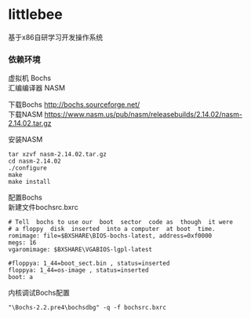 # littlebee
基于x86自研学习开发操作系统

### 依赖环境
虚拟机 Bochs<br>
汇编编译器 NASM<br>

下载Bochs http://bochs.sourceforge.net/<br>
下载NASM https://www.nasm.us/pub/nasm/releasebuilds/2.14.02/nasm-2.14.02.tar.gz<br>

安装NASM
```
tar xzvf nasm-2.14.02.tar.gz
cd nasm-2.14.02
./configure
make 
make install 
```
配置Bochs<br>
新建文件bochsrc.bxrc
```
# Tell  bochs to use our  boot  sector  code as  though  it were
# a floppy  disk  inserted  into a computer  at boot  time.
romimage: file=$BXSHARE\BIOS-bochs-latest, address=0xf0000
megs: 16
vgaromimage: $BXSHARE\VGABIOS-lgpl-latest

#floppya: 1_44=boot_sect.bin , status=inserted
floppya: 1_44=os-image , status=inserted
boot: a
```

内核调试Bochs配置
```
"\Bochs-2.2.pre4\bochsdbg" -q -f bochsrc.bxrc
```
